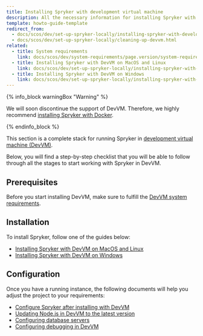 ```yaml
---
title: Installing Spryker with development virtual machine
description: All the necessary information for installing Spryker with development virtual machine.
template: howto-guide-template
redirect_from:
  - docs/scos/dev/set-up-spryker-locally/installing-spryker-with-development-virtual-machine/cleaning-up-devvm.html
  - docs/scos/dev/set-up-spryker-locally/cleaning-up-devvm.html
related:
  - title: System requirements
    link: docs/scos/dev/system-requirements/page.version/system-requirements.html
  - title: Installing Spryker with DevVM on MacOS and Linux
    link: docs/scos/dev/set-up-spryker-locally/installing-spryker-with-development-virtual-machine/installing-spryker-with-devvm-on-macos-and-linux.html
  - title: Installing Spryker with DevVM on Windows
    link: docs/scos/dev/set-up-spryker-locally/installing-spryker-with-development-virtual-machine/installing-spryker-with-devvm-on-windows.html
---
```

{% info_block warningBox "Warning" %}

We will soon discontinue the support of DevVM. Therefore, we highly recommend [installing Spryker with Docker](/docs/scos/dev/set-up-spryker-locally/install-spryker/installing-spryker-with-docker.html).

{% endinfo_block %}

This section is a complete stack for running Spryker in [development virtual machine (DevVM)](https://github.com/spryker/devvm).


Below, you will find a step-by-step checklist that you will be able to follow through all the stages to start working with Spryker in DevVM.

## Prerequisites

Before you start installing DevVM, make sure to fulfill the [DevVM system requirements](/docs/scos/dev/system-requirements/{{site.version}}/system-requirements.html).

## Installation

To install Spryker, follow one of the guides below:

* [Installing Spryker with DevVM on MacOS and Linux](/docs/scos/dev/set-up-spryker-locally/installing-spryker-with-development-virtual-machine/installing-spryker-with-devvm-on-macos-and-linux.html)
* [Installing Spryker with DevVM on Windows](/docs/scos/dev/set-up-spryker-locally/installing-spryker-with-development-virtual-machine/installing-spryker-with-devvm-on-windows.html)


## Configuration

Once you have a running instance, the following documents will help you adjust the project to your requirements:

* [Configure Spryker after installing with DevVM](/docs/scos/dev/set-up-spryker-locally/installing-spryker-with-development-virtual-machine/configuring-spryker-with-devvm/configuring-spryker-after-installing-with-devvm.html)
* [Updating Node.js in DevVM to the latest version](/docs/scos/dev/set-up-spryker-locally/installing-spryker-with-development-virtual-machine/configuring-spryker-with-devvm/updating-node.js-in-devvm-to-the-latest-version.html)
* [Configuring database servers](/docs/scos/dev/set-up-spryker-locally/installing-spryker-with-development-virtual-machine/configuring-spryker-with-devvm/configuring-database-servers.html)
* [Configuring debugging in DevVM](/docs/scos/dev/set-up-spryker-locally/installing-spryker-with-development-virtual-machine/configuring-debugging-in-devvm/configuring-debugging-in-devvm.html)
